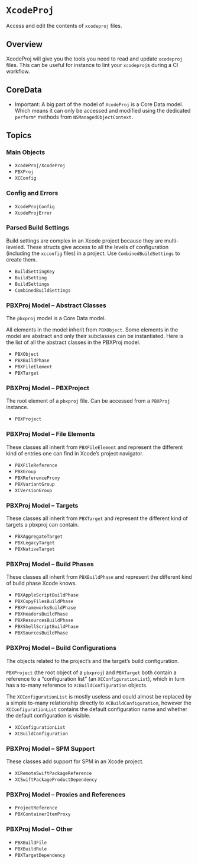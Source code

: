 # ``XcodeProj``

Access and edit the contents of `xcodeproj` files.

## Overview

XcodeProj will give you the tools you need to read and update `xcodeproj` files.
This can be useful for instance to lint your `xcodeproj`s during a CI workflow.

## CoreData

- Important: A big part of the model of ``XcodeProj`` is a Core Data model. Which means it
can only be accessed and modified using the dedicated `perform*` methods from
`NSManagedObjectContext`.

## Topics

### Main Objects

- ``XcodeProj/XcodeProj``
- ``PBXProj``
- ``XCConfig``

### Config and Errors

- ``XcodeProjConfig``
- ``XcodeProjError``

### Parsed Build Settings

Build settings are complex in an Xcode project because they are multi-leveled.
These structs give access to all the levels of configuration (including the
`xcconfig` files) in a project. Use ``CombinedBuildSettings`` to create them.

- ``BuildSettingKey``
- ``BuildSetting``
- ``BuildSettings``
- ``CombinedBuildSettings``

### PBXProj Model – Abstract Classes

The `pbxproj` model is a Core Data model.

All elements in the model inherit from ``PBXObject``. Some elements in the model
are abstract and only their subclasses can be instantiated. Here is the list of
all the abstract classes in the PBXProj model.

- ``PBXObject``
- ``PBXBuildPhase``
- ``PBXFileElement``
- ``PBXTarget``

### PBXProj Model – PBXProject

The root element of a `pbxproj` file. Can be accessed from a ``PBXProj``
instance.

- ``PBXProject``

### PBXProj Model – File Elements

These classes all inherit from ``PBXFileElement`` and represent the different 
kind of entries one can find in Xcode’s project navigator.

- ``PBXFileReference``
- ``PBXGroup``
- ``PBXReferenceProxy``
- ``PBXVariantGroup``
- ``XCVersionGroup``

### PBXProj Model – Targets

These classes all inherit from ``PBXTarget`` and represent the different
kind of targets a pbxproj can contain.

- ``PBXAggregateTarget``
- ``PBXLegacyTarget``
- ``PBXNativeTarget``

### PBXProj Model – Build Phases

These classes all inherit from ``PBXBuildPhase`` and represent the different 
kind of build phase Xcode knows.

- ``PBXAppleScriptBuildPhase``
- ``PBXCopyFilesBuildPhase``
- ``PBXFrameworksBuildPhase``
- ``PBXHeadersBuildPhase``
- ``PBXResourcesBuildPhase``
- ``PBXShellScriptBuildPhase``
- ``PBXSourcesBuildPhase``

### PBXProj Model – Build Configurations

The objects related to the project’s and the target’s build configuration. 

``PBXProject`` (the root object of a `pbxproj`) and ``PBXTarget`` both contain a
reference to a “configuration list” (an ``XCConfigurationList``), which in turn
has a to-many reference to ``XCBuildConfiguration`` objects.

The ``XCConfigurationList`` is mostly useless and could almost be replaced by a
simple to-many relationship directly to ``XCBuildConfiguration``, however the
``XCConfigurationList`` contains the default configuration name and whether the
default configuration is visible.

- ``XCConfigurationList``
- ``XCBuildConfiguration``

### PBXProj Model – SPM Support

These classes add support for SPM in an Xcode project.

- ``XCRemoteSwiftPackageReference``
- ``XCSwiftPackageProductDependency``

### PBXProj Model – Proxies and References

- ``ProjectReference``
- ``PBXContainerItemProxy``

### PBXProj Model – Other

- ``PBXBuildFile``
- ``PBXBuildRule``
- ``PBXTargetDependency``

<!--
Note: The objects created in the CoreData model with code autogeneration set to
class (as opposed to category or none) might require a clean rebuild before
being seen by DocC. --> 
